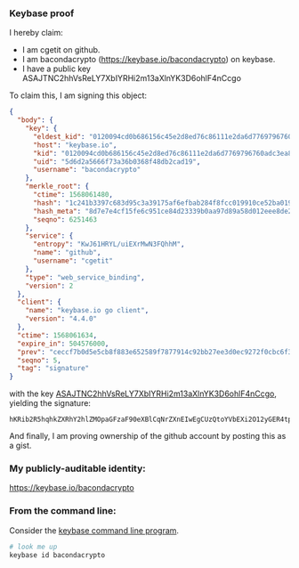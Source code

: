 ### Keybase proof

I hereby claim:

  * I am cgetit on github.
  * I am bacondacrypto (https://keybase.io/bacondacrypto) on keybase.
  * I have a public key ASAJTNC2hhVsReLY7XbIYRHi2m13aXlnYK3D6ohlF4nCcgo

To claim this, I am signing this object:

```json
{
  "body": {
    "key": {
      "eldest_kid": "0120094cd0b686156c45e2d8ed76c86111e2da6d7769796760adc3ea88651789c2720a",
      "host": "keybase.io",
      "kid": "0120094cd0b686156c45e2d8ed76c86111e2da6d7769796760adc3ea88651789c2720a",
      "uid": "5d6d2a5666f73a36b0368f48db2cad19",
      "username": "bacondacrypto"
    },
    "merkle_root": {
      "ctime": 1568061480,
      "hash": "1c241b3397c683d95c3a39175af6efbab284f8fcc019910ce52ba019575a02828b7f48a1a3af164742e5ee73f67e8580b9343af73cdb2ffad10b252bf7ca883b",
      "hash_meta": "8d7e7e4cf15fe6c951ce84d23339b0aa97d89a58d012eee8de20bbdf42e75c02",
      "seqno": 6251463
    },
    "service": {
      "entropy": "KwJ61HRYL/uiEXrMwN3FQhhM",
      "name": "github",
      "username": "cgetit"
    },
    "type": "web_service_binding",
    "version": 2
  },
  "client": {
    "name": "keybase.io go client",
    "version": "4.4.0"
  },
  "ctime": 1568061634,
  "expire_in": 504576000,
  "prev": "ceccf7b0d5e5cb8f883e652589f7877914c92bb27ee3d0ec9272f0cbc6f34038",
  "seqno": 5,
  "tag": "signature"
}
```

with the key [ASAJTNC2hhVsReLY7XbIYRHi2m13aXlnYK3D6ohlF4nCcgo](https://keybase.io/bacondacrypto), yielding the signature:

```
hKRib2R5hqhkZXRhY2hlZMOpaGFzaF90eXBlCqNrZXnEIwEgCUzQtoYVbEXi2O12yGER4tptd2l5Z2Ctw+qIZReJwnIKp3BheWxvYWTESpcCBcQgzsz3sNXly4+IPmUlifeHeRTJK7J+49DsknLwy8bzQDjEIKqvV/Tn13VZCCkPxSPj4d79hQOxR29wuHL/OfzhBY4nAgHCo3NpZ8RA8WoG91UreyXCPFglWI4IEkJFcgSSSxbNh/K+LvMP949vIYAZv/TeijeDIvmN3aH2aYq2fNeFClFu8JcogL7yDqhzaWdfdHlwZSCkaGFzaIKkdHlwZQildmFsdWXEILJ56YWjl70BRkGCjcue/8U2iMa2nzPOTQvytuWgINDko3RhZ80CAqd2ZXJzaW9uAQ==

```

And finally, I am proving ownership of the github account by posting this as a gist.

### My publicly-auditable identity:

https://keybase.io/bacondacrypto

### From the command line:

Consider the [keybase command line program](https://keybase.io/download).

```bash
# look me up
keybase id bacondacrypto
```
